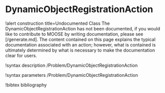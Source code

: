 <!-- MOOSE Documentation Stub: Remove this when content is added. -->

# DynamicObjectRegistrationAction

!alert construction title=Undocumented Class
The DynamicObjectRegistrationAction has not been documented, if you would like to contribute to MOOSE by writing
documentation, please see [/generate.md]. The content contained on this page explains the typical
documentation associated with an action; however, what is contained is ultimately determined by what
is necessary to make the documentation clear for users.

!syntax description /Problem/DynamicObjectRegistrationAction

!syntax parameters /Problem/DynamicObjectRegistrationAction

!bibtex bibliography

